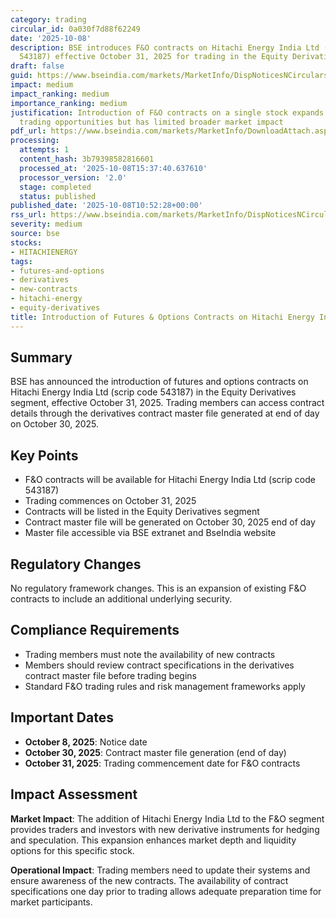 ```yaml
---
category: trading
circular_id: 0a030f7d88f62249
date: '2025-10-08'
description: BSE introduces F&O contracts on Hitachi Energy India Ltd (scrip code
  543187) effective October 31, 2025 for trading in the Equity Derivatives segment.
draft: false
guid: https://www.bseindia.com/markets/MarketInfo/DispNoticesNCirculars.aspx?Noticeid={11F59736-E90E-4ABC-B1D3-A5E32DB79769}&noticeno=20251008-22&dt=10/08/2025&icount=22&totcount=62&flag=0
impact: medium
impact_ranking: medium
importance_ranking: medium
justification: Introduction of F&O contracts on a single stock expands derivative
  trading opportunities but has limited broader market impact
pdf_url: https://www.bseindia.com/markets/MarketInfo/DownloadAttach.aspx?id=20251008-22&attachedId=
processing:
  attempts: 1
  content_hash: 3b79398582816601
  processed_at: '2025-10-08T15:37:40.637610'
  processor_version: '2.0'
  stage: completed
  status: published
published_date: '2025-10-08T10:52:28+00:00'
rss_url: https://www.bseindia.com/markets/MarketInfo/DispNoticesNCirculars.aspx?Noticeid={11F59736-E90E-4ABC-B1D3-A5E32DB79769}&noticeno=20251008-22&dt=10/08/2025&icount=22&totcount=62&flag=0
severity: medium
source: bse
stocks:
- HITACHIENERGY
tags:
- futures-and-options
- derivatives
- new-contracts
- hitachi-energy
- equity-derivatives
title: Introduction of Futures & Options Contracts on Hitachi Energy India Ltd
---
```


## Summary

BSE has announced the introduction of futures and options contracts on Hitachi Energy India Ltd (scrip code 543187) in the Equity Derivatives segment, effective October 31, 2025. Trading members can access contract details through the derivatives contract master file generated at end of day on October 30, 2025.

## Key Points

- F&O contracts will be available for Hitachi Energy India Ltd (scrip code 543187)
- Trading commences on October 31, 2025
- Contracts will be listed in the Equity Derivatives segment
- Contract master file will be generated on October 30, 2025 end of day
- Master file accessible via BSE extranet and BseIndia website

## Regulatory Changes

No regulatory framework changes. This is an expansion of existing F&O contracts to include an additional underlying security.

## Compliance Requirements

- Trading members must note the availability of new contracts
- Members should review contract specifications in the derivatives contract master file before trading begins
- Standard F&O trading rules and risk management frameworks apply

## Important Dates

- **October 8, 2025**: Notice date
- **October 30, 2025**: Contract master file generation (end of day)
- **October 31, 2025**: Trading commencement date for F&O contracts

## Impact Assessment

**Market Impact**: The addition of Hitachi Energy India Ltd to the F&O segment provides traders and investors with new derivative instruments for hedging and speculation. This expansion enhances market depth and liquidity options for this specific stock.

**Operational Impact**: Trading members need to update their systems and ensure awareness of the new contracts. The availability of contract specifications one day prior to trading allows adequate preparation time for market participants.